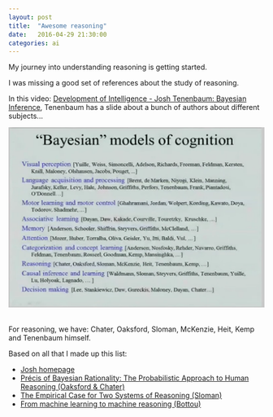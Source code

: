 ```yaml
---
layout: post
title:  "Awesome reasoning"
date:   2016-04-29 21:30:00
categories: ai
---
```


My journey into understanding reasoning is getting started.

I was missing a good set of references about the study of reasoning.

In this video: [Development of Intelligence - Josh Tenenbaum: Bayesian Inference](https://www.youtube.com/watch?v=icEdI0AIOlU),
Tenenbaum has a slide about a bunch of authors about different subjects... 
 
 <div class="image">
   <img src="/images/reasoning.png" alt="" style="width: 540px"/>
 </div>
 <br/>
 
For reasoning, we have: Chater, Oaksford, Sloman, McKenzie, Heit, Kemp and Tenenbaum himself.

Based on all that I made up this list:

 - [Josh homepage](http://web.mit.edu/cocosci/josh.html)
 - [Précis of Bayesian Rationality: The Probabilistic Approach to Human Reasoning (Oaksford & Chater)](http://matt.colorado.edu/teaching/highcog/readings/oc9.pdf)
 - [The Empirical Case for Two Systems of Reasoning (Sloman)](http://ww.mindstalk.net/indiana/Orals/TwoSystems.pdf)
 - [From machine learning to machine reasoning (Bottou)](http://leon.bottou.org/publications/pdf/mlj-2013.pdf)

 
